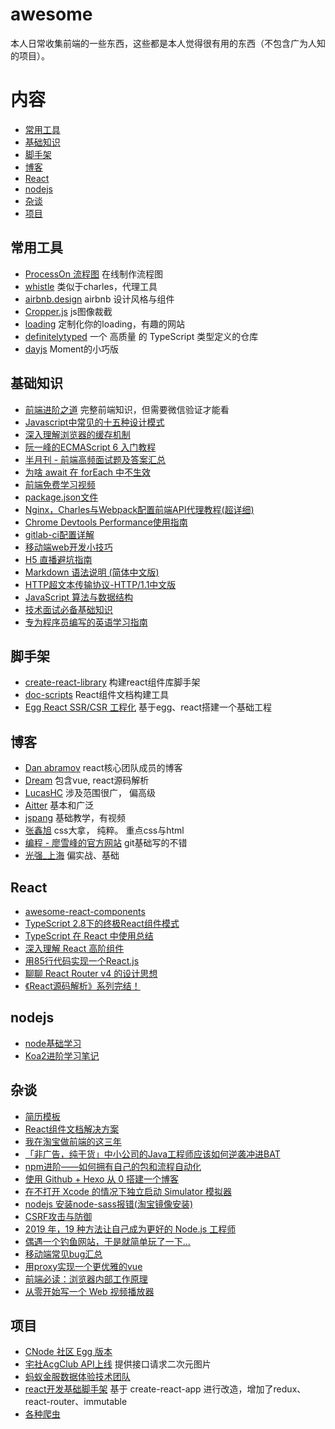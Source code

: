 # awesome

本人日常收集前端的一些东西，这些都是本人觉得很有用的东西（不包含广为人知的项目）。

# 内容

- [常用工具](#常用工具)
- [基础知识](#基础知识)
- [脚手架](#脚手架)
- [博客](#博客)
- [React](#React)
- [nodejs](#nodejs)
- [杂谈](#杂谈)
- [项目](#项目)

## 常用工具

- [ProcessOn 流程图](https://www.processon.com/) 在线制作流程图
- [whistle](https://github.com/avwo/whistle) 类似于charles，代理工具
- [airbnb.design](https://airbnb.design/our-projects/) airbnb 设计风格与组件
- [Cropper.js](https://github.com/fengyuanchen/cropperjs) js图像裁截
- [loading](https://loading.io/) 定制化你的loading，有趣的网站
- [definitelytyped](http://definitelytyped.org/) 一个 高质量 的 TypeScript 类型定义的仓库
- [dayjs](https://github.com/iamkun/dayjs) Moment的小巧版

## 基础知识

- [前端进阶之道](https://yuchengkai.cn/docs/frontend/#typeof) 完整前端知识，但需要微信验证才能看
- [Javascript中常见的十五种设计模式](https://www.cnblogs.com/imwtr/p/9451129.html)
- [深入理解浏览器的缓存机制](https://www.jianshu.com/p/54cc04190252)
- [阮一峰的ECMAScript 6 入门教程](https://es6.ruanyifeng.com/)
- [半月刊 - 前端高频面试题及答案汇总](https://www.muyiy.cn/) 
- [为啥 await 在 forEach 中不生效](https://github.com/KieSun/Dream/issues/17)
- [前端免费学习视频](https://jspang.com/)
- [package.json文件](https://javascript.ruanyifeng.com/nodejs/packagejson.html)
- [Nginx，Charles与Webpack配置前端API代理教程(超详细)](https://juejin.im/post/5bb0e6b55188255c6e707237)
- [Chrome Devtools Performance使用指南](https://segmentfault.com/a/1190000011516068)
- [gitlab-ci配置详解](https://segmentfault.com/a/1190000011881435)
- [移动端web开发小技巧](http://liujinkai.com/2015/06/06/mobile-web-skill/)
- [H5 直播避坑指南](https://zhuanlan.zhihu.com/p/27690199)
- [Markdown 语法说明 (简体中文版)](https://www.appinn.com/markdown/)
- [HTTP超文本传输协议-HTTP/1.1中文版](https://www.cnblogs.com/cxd4321/p/3504632.html)
- [JavaScript 算法与数据结构](https://github.com/trekhleb/javascript-algorithms/blob/master/README.zh-CN.md)
- [技术面试必备基础知识](https://github.com/CyC2018/CS-Notes)
- [专为程序员编写的英语学习指南](https://github.com/yujiangshui/A-Programmers-Guide-to-English)

## 脚手架

- [create-react-library](https://github.com/transitive-bullshit/create-react-library) 构建react组件库脚手架
- [doc-scripts](https://github.com/janryWang/doc-scripts) React组件文档构建工具
- [Egg React SSR/CSR 工程化](https://www.yuque.com/easy-team/egg-react) 基于egg、react搭建一个基础工程

## 博客

- [Dan abramov](https://overreacted.io/) react核心团队成员的博客
- [Dream](https://github.com/KieSun/Dream) 包含vue, react源码解析
- [LucasHC](https://www.jianshu.com/u/452568260db5) 涉及范围很广， 偏高级
- [Aitter](http://coderlt.coding.me/page/2/) 基本和广泛
- [jspang](https://jspang.com/) 基础教学，有视频
- [张鑫旭](https://www.zhangxinxu.com/) css大拿， 纯粹。 重点css与html
- [编程 - 廖雪峰的官方网站](https://www.liaoxuefeng.com/) git基础写的不错
- [光强_上海](https://www.jianshu.com/u/023338566ca5) 偏实战、基础

## React

- [awesome-react-components](https://github.com/brillout/awesome-react-components)
- [TypeScript 2.8下的终极React组件模式](https://juejin.im/post/5b07caf16fb9a07aa83f2977)
- [TypeScript 在 React 中使用总结](https://juejin.im/post/5bab4d59f265da0aec22629b)
- [深入理解 React 高阶组件](https://www.jianshu.com/p/0aae7d4d9bc1)
- [用85行代码实现一个React.js](https://juejin.im/post/5ba906eae51d450e78261dbb)
- [聊聊 React Router v4 的设计思想](https://www.jianshu.com/p/e27cec8754ad)
- [《React源码解析》系列完结！](https://juejin.im/post/5a84682ef265da4e83266cc4)

## nodejs

- [node基础学习](https://github.com/chyingp/nodejs-learning-guide)
- [Koa2进阶学习笔记](https://chenshenhai.github.io/koa2-note/)

## 杂谈

- [简历模板](https://github.com/geekcompany/ResumeSample)
- [React组件文档解决方案](https://zhuanlan.zhihu.com/p/53567112)
- [我在淘宝做前端的这三年](https://juejin.im/post/5c74d4b9e51d4512c37ea03b)
- [「非广告，纯干货」中小公司的Java工程师应该如何逆袭冲进BAT](https://www.toutiao.com/i6649772733406118413/)
- [npm进阶——如何拥有自己的包和流程自动化](https://juejin.im/post/5d8d679ef265da5b6a1688c2)
- [使用 Github + Hexo 从 0 搭建一个博客](https://juejin.im/post/5dc7ea17518825607c0de8a7)
- [在不打开 Xcode 的情况下独立启动 Simulator 模拟器](https://zixizixi.cn/not-open-xcode-standalone-simulator)
- [nodejs 安装node-sass报错(淘宝镜像安装)](https://segmentfault.com/q/1010000006098542/a-1020000006099451)
- [CSRF攻击与防御](https://blog.csdn.net/stpeace/article/details/53512283)
- [2019 年，19 种方法让自己成为更好的 Node.js 工程师](https://juejin.im/post/5c222a0c6fb9a04a0604e628)
- [偶遇一个钓鱼网站，于是就简单玩了一下...](https://juejin.im/entry/59a2a570f265da246e6e0906)
- [移动端常见bug汇总](https://juejin.im/post/5af918636fb9a07ac5603ecb)
- [用proxy实现一个更优雅的vue](https://juejin.im/post/5b239018e51d4558dc4aad4f)
- [前端必读：浏览器内部工作原理](https://www.cnblogs.com/rainy-shurun/p/5603686.html)
- [从零开始写一个 Web 视频播放器](https://juejin.im/entry/5a5c16716fb9a01cbf385247)

## 项目

- [CNode 社区 Egg 版本](https://github.com/cnodejs/egg-cnode)
- [宅社AcgClub API上线](https://juejin.im/post/5bae4f6ae51d450e664b633e) 提供接口请求二次元图片
- [蚂蚁金服数据体验技术团队](https://github.com/ProtoTeam)
- [react开发基础脚手架](https://github.com/react-love/react-latest-framework) 基于 create-react-app 进行改造，增加了redux、react-router、immutable
- [各种爬虫](https://github.com/facert/awesome-spider)
